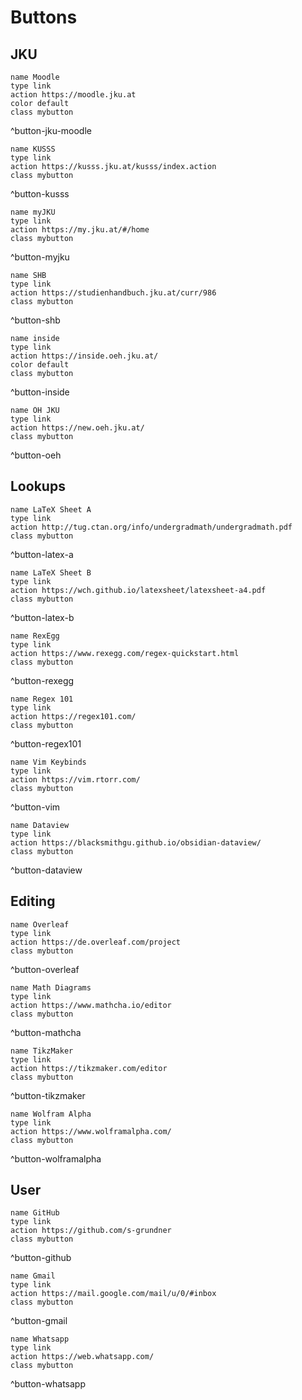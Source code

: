 
# Buttons

## JKU

```button
name Moodle
type link
action https://moodle.jku.at
color default
class mybutton
```
^button-jku-moodle

```button
name KUSSS
type link
action https://kusss.jku.at/kusss/index.action
class mybutton
```
^button-kusss

```button
name myJKU
type link
action https://my.jku.at/#/home
class mybutton
```
^button-myjku

```button
name SHB
type link
action https://studienhandbuch.jku.at/curr/986
class mybutton
```
^button-shb

```button
name inside
type link
action https://inside.oeh.jku.at/
color default
class mybutton
```
^button-inside

```button
name ÖH JKU
type link
action https://new.oeh.jku.at/
class mybutton
```
^button-oeh

## Lookups

```button
name LaTeX Sheet A
type link
action http://tug.ctan.org/info/undergradmath/undergradmath.pdf
class mybutton
```
^button-latex-a

```button
name LaTeX Sheet B
type link
action https://wch.github.io/latexsheet/latexsheet-a4.pdf
class mybutton
```
^button-latex-b

```button
name RexEgg
type link
action https://www.rexegg.com/regex-quickstart.html
class mybutton
```
^button-rexegg

```button
name Regex 101
type link
action https://regex101.com/
class mybutton
```
^button-regex101

```button
name Vim Keybinds
type link
action https://vim.rtorr.com/
class mybutton
```
^button-vim

```button
name Dataview
type link
action https://blacksmithgu.github.io/obsidian-dataview/
class mybutton
```
^button-dataview



## Editing

```button
name Overleaf
type link
action https://de.overleaf.com/project
class mybutton
```
^button-overleaf

```button
name Math Diagrams
type link
action https://www.mathcha.io/editor
class mybutton
```
^button-mathcha

```button
name TikzMaker
type link
action https://tikzmaker.com/editor
class mybutton
```
^button-tikzmaker

```button
name Wolfram Alpha
type link
action https://www.wolframalpha.com/
class mybutton
```
^button-wolframalpha

## User


```button
name GitHub
type link
action https://github.com/s-grundner
class mybutton
```
^button-github

```button
name Gmail
type link
action https://mail.google.com/mail/u/0/#inbox
class mybutton
```
^button-gmail

```button
name Whatsapp
type link
action https://web.whatsapp.com/
class mybutton
```
^button-whatsapp